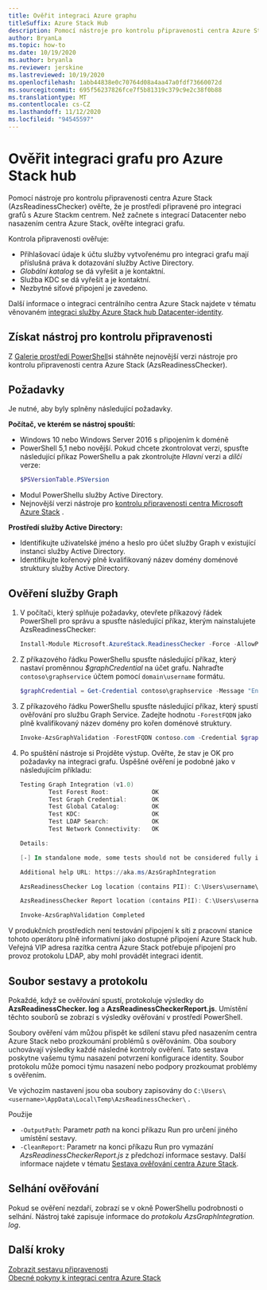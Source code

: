 ```yaml
---
title: Ověřit integraci Azure graphu
titleSuffix: Azure Stack Hub
description: Pomocí nástroje pro kontrolu připravenosti centra Azure Stack ověřte integraci grafů pro Azure Stack centrum.
author: BryanLa
ms.topic: how-to
ms.date: 10/19/2020
ms.author: bryanla
ms.reviewer: jerskine
ms.lastreviewed: 10/19/2020
ms.openlocfilehash: 1abb44838e0c70764d08a4aa47a0fdf73660072d
ms.sourcegitcommit: 695f56237826fce7f5b81319c379c9e2c38f0b88
ms.translationtype: MT
ms.contentlocale: cs-CZ
ms.lasthandoff: 11/12/2020
ms.locfileid: "94545597"
---
```

# <a name="validate-graph-integration-for-azure-stack-hub"></a>Ověřit integraci grafu pro Azure Stack hub

Pomocí nástroje pro kontrolu připravenosti centra Azure Stack (AzsReadinessChecker) ověřte, že je prostředí připravené pro integraci grafů s Azure Stackm centrem. Než začnete s integrací Datacenter nebo nasazením centra Azure Stack, ověřte integraci grafu.

Kontrola připravenosti ověřuje:

* Přihlašovací údaje k účtu služby vytvořenému pro integraci grafu mají příslušná práva k dotazování služby Active Directory.
* *Globální katalog* se dá vyřešit a je kontaktní.
* Služba KDC se dá vyřešit a je kontaktní.
* Nezbytné síťové připojení je zavedeno.

Další informace o integraci centrálního centra Azure Stack najdete v tématu věnovaném [integraci služby Azure Stack hub Datacenter-identity](azure-stack-integrate-identity.md).

## <a name="get-the-readiness-checker-tool"></a>Získat nástroj pro kontrolu připravenosti

Z [Galerie prostředí PowerShell](https://aka.ms/AzsReadinessChecker)si stáhněte nejnovější verzi nástroje pro kontrolu připravenosti centra Azure Stack (AzsReadinessChecker).

## <a name="prerequisites"></a>Požadavky

Je nutné, aby byly splněny následující požadavky.

**Počítač, ve kterém se nástroj spouští:**

* Windows 10 nebo Windows Server 2016 s připojením k doméně
* PowerShell 5,1 nebo novější. Pokud chcete zkontrolovat verzi, spusťte následující příkaz PowerShellu a pak zkontrolujte *Hlavní* verzi a *dílčí* verze:
    ```powershell
    $PSVersionTable.PSVersion
    ```
* Modul PowerShellu služby Active Directory.
* Nejnovější verzi nástroje pro [kontrolu připravenosti centra Microsoft Azure Stack](https://aka.ms/AzsReadinessChecker) .

**Prostředí služby Active Directory:**

* Identifikujte uživatelské jméno a heslo pro účet služby Graph v existující instanci služby Active Directory.
* Identifikujte kořenový plně kvalifikovaný název domény doménové struktury služby Active Directory.

## <a name="validate-the-graph-service"></a>Ověření služby Graph

1. V počítači, který splňuje požadavky, otevřete příkazový řádek PowerShell pro správu a spusťte následující příkaz, kterým nainstalujete AzsReadinessChecker:

    ```powershell
    Install-Module Microsoft.AzureStack.ReadinessChecker -Force -AllowPrerelease
    ```

1. Z příkazového řádku PowerShellu spusťte následující příkaz, který nastaví proměnnou *$graphCredential* na účet grafu. Nahraďte `contoso\graphservice` účtem pomocí `domain\username` formátu.

    ```powershell
    $graphCredential = Get-Credential contoso\graphservice -Message "Enter Credentials for the Graph Service Account"
    ```

1. Z příkazového řádku PowerShellu spusťte následující příkaz, který spustí ověřování pro službu Graph Service. Zadejte hodnotu `-ForestFQDN` jako plně kvalifikovaný název domény pro kořen doménové struktury.

    ```powershell
    Invoke-AzsGraphValidation -ForestFQDN contoso.com -Credential $graphCredential
    ```

1. Po spuštění nástroje si Projděte výstup. Ověřte, že stav je OK pro požadavky na integraci grafu. Úspěšné ověření je podobné jako v následujícím příkladu:

    ```powershell
    Testing Graph Integration (v1.0)
            Test Forest Root:            OK
            Test Graph Credential:       OK
            Test Global Catalog:         OK
            Test KDC:                    OK
            Test LDAP Search:            OK
            Test Network Connectivity:   OK

    Details:

    [-] In standalone mode, some tests should not be considered fully indicative of connectivity or readiness the Azure Stack Hub Stamp requires prior to Datacenter Integration.

    Additional help URL: https://aka.ms/AzsGraphIntegration

    AzsReadinessChecker Log location (contains PII): C:\Users\username\AppData\Local\Temp\AzsReadinessChecker\AzsReadinessChecker.log

    AzsReadinessChecker Report location (contains PII): C:\Users\username\AppData\Local\Temp\AzsReadinessChecker\AzsReadinessCheckerReport.json

    Invoke-AzsGraphValidation Completed
    ```

V produkčních prostředích není testování připojení k síti z pracovní stanice tohoto operátoru plně informativní jako dostupné připojení Azure Stack hub. Veřejná VIP adresa razítka centra Azure Stack potřebuje připojení pro provoz protokolu LDAP, aby mohl provádět integraci identit.

## <a name="report-and-log-file"></a>Soubor sestavy a protokolu

Pokaždé, když se ověřování spustí, protokoluje výsledky do **AzsReadinessChecker. log** a **AzsReadinessCheckerReport.js**. Umístění těchto souborů se zobrazí s výsledky ověřování v prostředí PowerShell.

Soubory ověření vám můžou přispět ke sdílení stavu před nasazením centra Azure Stack nebo prozkoumání problémů s ověřováním. Oba soubory uchovávají výsledky každé následné kontroly ověření. Tato sestava poskytne vašemu týmu nasazení potvrzení konfigurace identity. Soubor protokolu může pomoci týmu nasazení nebo podpory prozkoumat problémy s ověřením.

Ve výchozím nastavení jsou oba soubory zapisovány do `C:\Users\<username>\AppData\Local\Temp\AzsReadinessChecker\` .

Použije

* `-OutputPath`: Parametr *path* na konci příkazu Run pro určení jiného umístění sestavy.
* `-CleanReport`: Parametr na konci příkazu Run pro vymazání *AzsReadinessCheckerReport.js* z předchozí informace sestavy. Další informace najdete v tématu [Sestava ověřování centra Azure Stack](azure-stack-validation-report.md).

## <a name="validation-failures"></a>Selhání ověřování

Pokud se ověření nezdaří, zobrazí se v okně PowerShellu podrobnosti o selhání. Nástroj také zapisuje informace do *protokolu AzsGraphIntegration. log*.

## <a name="next-steps"></a>Další kroky

[Zobrazit sestavu připravenosti](azure-stack-validation-report.md)  
[Obecné pokyny k integraci centra Azure Stack](azure-stack-datacenter-integration.md)  
